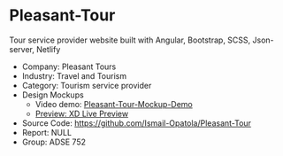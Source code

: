 # Pleasant-Tour
Tour service provider website built with Angular, Bootstrap, SCSS, Json-server, Netlify

- Company: Pleasant Tours
- Industry: Travel and Tourism
- Category: Tourism service provider
- Design Mockups
  - Video demo: [Pleasant-Tour-Mockup-Demo](https://drive.google.com/file/d/1xaSxumWA3WrBHsylBv4jwVxVkDIkirJ9/view?usp=sharing)
  - [Preview: XD Live Preview](https://xd.adobe.com/view/a235af64-75a8-483b-824b-3c6fba237216-f766/?fullscreen&hints=off)
- Source Code: <https://github.com/Ismail-Opatola/Pleasant-Tour> 
- Report: NULL 
- Group: ADSE 752
